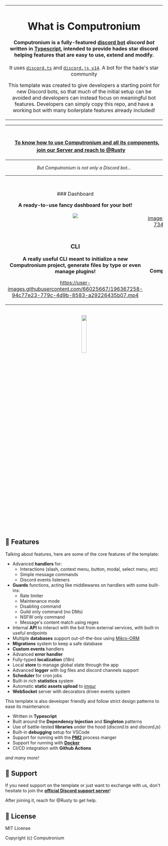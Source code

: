 <p align="center">
    <!-- <img width="500" height="500" src="https://i.imgur.com/byExR3k.jpeg"> -->
</p>

<div align="center">

<table>
  <tr>
    <td align="center">
   
# What is Computronium

#### **Computronium** is a fully-featured **[discord bot](https://discord.com/developers/docs/intro#bots-and-apps)** *discord bot* written in [Typescript](https://www.typescriptlang.org/), intended to provide hades star discord helping features that are easy to use, extend and modify.

It uses [`discord.ts`](https://github.com/oceanroleplay/discord.ts) and [`discord.js v14`](https://github.com/discordjs/discord.js). A bot for the hade's star community

This template was created to give developers a starting point for new Discord bots, so that much of the initial setup can be avoided and developers can instead focus on meaningful bot features. Developers can simply copy this repo, and have a working bot with many boilerplate features already included!        
    </td>
  </tr>
</table>

<table>
<tr>
<td align="center">
ㅤ

ㅤ **[To know how to use Computronium and all its components, join our Server and reach to @Rusty](https://discord.gg/5zdYh8D28n)** ㅤ

</td>
</tr>
</table>

*But Computronium is not only a Discord bot...*

<table>
<tr>
<td align="center" width="50%">
### Dashboard

**A ready-to-use fancy dashboard for your bot!**

<img src="https://user-images.githubusercontent.com/66025667/191989444-5fa096ec-c74e-423d-9735-615b94bc100f.png">

</td>
<td align="center">

### Website

**Static front homepage for the bot!**

https://user-images.githubusercontent.com/66025667/184621486-7340157f-b7fc-44ea-94a9-03d76a99384c.mp4

</td>
</tr>
<tr></tr>
<tr>
<td align="center">

### CLI

**A really useful CLI meant to initialize a new Computronium project, generate files by type or even manage plugins!**

https://user-images.githubusercontent.com/66025667/196367258-94c77e23-779c-4d9b-8583-a29226435b07.mp4

</td>
<td align="center">

### Plugins

**Computronium is fully extensible thanks to the plugin eco-system!**

<img width="50%" src="https://user-images.githubusercontent.com/66025667/196372599-022c6254-01a6-4f7c-bd52-06246527a8b9.png" >

</td>
</tr>
</table>
</div>

<br>

<div align="center">
    <a href="https://discord.gg/5zdYh8D28n" target="_blank">
        <img width="17.5%" src="https://user-images.githubusercontent.com/66025667/196373934-2fad8760-a58d-4b4d-ad64-b069baa71823.png">
    </a>
</div>


## 📜 Features

Talking about features, here are some of the core features of the template:

- Advanced **handlers** for:
    - Interactions (slash, context menu, button, modal, select menu, etc)
    - Simple message commands
    - Discord events listeners
- **Guards** functions, acting like middlewares on handlers with some built-ins:
    - Rate limiter
    - Maintenance mode
    - Disabling command
    - Guild only command (no DMs)
    - NSFW only command
    - Message's content match using regex
- Internal **API** to interact with the bot from external services, with built-in useful endpoints
- Multiple **databases** support out-of-the-box using [Mikro-ORM](https://mikro-orm.io/)
- **Migrations** system to keep a safe database
- **Custom events** handlers
- Advanced **error handler**
- Fully-typed **localization** (i18n)
- Local **store** to manage global state through the app
- Advanced **logger** with log files and discord channels support
- **Scheduler** for cron jobs
- Built-in rich **statistics** system
- Automatic **static assets upload** to [imgur](https://imgur.com/)
- **WebSocket** server with decorators driven events system

This template is also developer friendly and follow strict design patterns to ease its maintenance:
- Written in **Typescript**
- Built around the **Dependency Injection** and **Singleton** patterns
- Use of battle-tested **libraries** under the hood (*discord.ts* and *discord.js*)
- Built-in **debugging** setup for VSCode
- Support for running with the **[PM2](https://pm2.keymetrics.io/)** process manger
- Support for running with **[Docker](https://www.docker.com/)**
- CI/CD integration with **Github Actions**

*and many more!*

## 📢 Support

If you need support on the template or just want to exchange with us, don't hesitate to join the **[official Discord support server](https://discord.gg/5zdYh8D28n)**!

After joining it, reach for @Rusty to get help.

## 📑 License

MIT License

Copyright (c) Computronium
